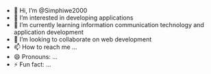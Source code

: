 - 👋 Hi, I’m @Simphiwe2000
- 👀 I’m interested in developing applications
- 🌱 I’m currently learning information communication technology and application development 
- 💞️ I’m looking to collaborate on web development 
- 📫 How to reach me ...
- 😄 Pronouns: ...
- ⚡ Fun fact: ...

<!---
Simphiwe2000/Simphiwe2000 is a ✨ special ✨ repository because its `README.md` (this file) appears on your GitHub profile.
You can click the Preview link to take a look at your changes.
--->
